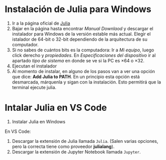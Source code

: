 # Instalación de Julia para Windows

1. Ir a la página oficial de [Julia](https://julialang.org/downloads/)
2. Bajar en la página hasta encontrar *Manual Downlaod* y descargar el instalador para Windows de la versión estable más actual. Elegir el istalador de 64-bit o 32-bit dependiendo de la arquitectura de su computador. 
3. Si no sabes de cuántos bits es la computadora: Ir a *Mi equipo*, luego click derecho y *propiedades*. En *Especificaciones del dispositivo* ir al apartado *tipo de sistema* en donde se ve si la PC es $\times 64$ o $\times 32$.
4. Ejecutan el instalador
5. Al momento de instalar, en alguno de los pasos van a ver una opción que dice: **Add Julia to PATH**. En un principio esta opción está desmarcada, márquenla y sigan con la instalación. Esto permitirá que la terminal ejecute julia.

# Intalar Julia en VS Code

1. Instalar Julia en Windows

En VS Code:
1. Descargar la extensión de Julia llamada `Julia`. (Salen varias opciones, pero la correcta tiene como proveedor **julialang**).
2. Descargar la extensión de Jupyter Notebook llamada `Jupyter`.